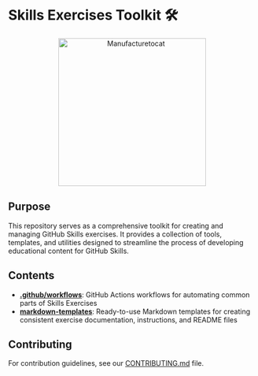 # Skills Exercises Toolkit :hammer_and_wrench:

<p align="center">
  <img src="https://octodex.github.com/images/manufacturetocat.png" alt="Manufacturetocat" width="300" />
</p>

## Purpose

This repository serves as a comprehensive toolkit for creating and managing GitHub Skills exercises. It provides a collection of tools, templates, and utilities designed to streamline the process of developing educational content for GitHub Skills.

## Contents

- **[.github/workflows](/.github/workflows)**: GitHub Actions workflows for automating common parts of Skills Exercises
- **[markdown-templates](/markdown-templates)**: Ready-to-use Markdown templates for creating consistent exercise documentation, instructions, and README files

## Contributing

For contribution guidelines, see our [CONTRIBUTING.md](/CONTRIBUTING.md) file.
